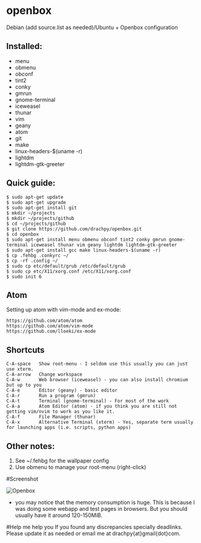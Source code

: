 # openbox
Debian (add source.list as needed)/Ubuntu + Openbox configuration

Installed:
------------------
- menu
- obmenu
- obconf
- tint2
- conky
- gmrun
- gnome-terminal
- iceweasel
- thunar
- vim
- geany
- atom
- git
- make
- linux-headers-$(uname -r)
- lightdm
- lightdm-gtk-greeter


Quick guide:
------------------

    $ sudo apt-get update
    $ sudo apt-get upgrade
    $ sudo apt-get install git
    $ mkdir ~/projects 
    $ mkdir ~/projects/github
    $ cd ~/projects/github
    $ git clone https://github.com/drachpy/openbox.git
    $ cd openbox
    $ sudo apt-get install menu obmenu obconf tint2 conky gmrun gnome-terminal iceweasel thunar vim geany lightdm lightdm-gtk-greeter
    $ sudo apt-get install gcc make linux-headers-$(uname -r)
    $ cp .fehbg .conkyrc ~/
    $ cp -rf .config ~/
    $ sudo cp etc/default/grub /etc/default/grub
    $ sudo cp etc/X11/xorg.conf /etc/X11/xorg.conf
    $ sudo init 6

Atom
------------------
Setting up atom with vim-mode and ex-mode:

    https://github.com/atom/atom
    https://github.com/atom/vim-mode
    https://github.com/lloeki/ex-mode

Shortcuts
------------------

    C-A-space   Show root-menu - I seldom use this usually you can just use xterm.
    C-A-arrow   Change workspace
    C-A-w       Web browser (iceweasel) - you can also install chromium but up to you
    C-A-e       Editor (geany) - basic editor
    C-A-r       Run a program (gmrun)
    C-A-t       Terminal (gnome-terminal) - For most of the work
    C-A-a       Atom Editor (atom) - if you think you are still not getting vim/nvim to work as you like it.
    C-A-f       File Manager (thunar)
    C-A-x       Alternative Terminal (xterm) - Yes, separate term usually for launching apps (i.e. scripts, python apps)

Other notes:
------------------
1. See ~/.fehbg for the wallpaper config
2. Use obmenu to manage your root-menu (right-click)


#Screenshot

![Openbox](https://d13pix9kaak6wt.cloudfront.net/background/users/d/r/a/drachpy_1442820278_13.png "Openbox")

* you may notice that the memory consumption is huge. This is because I was doing some webapp and test pages in browsers. But you should usually have it around 120-150MiB.


#Help me help you
If you found any discrepancies specially deadlinks. Please update it as needed or email me at drachpy{at}gmail{dot}com.
